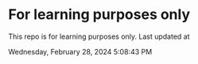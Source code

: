 # For learning purposes only
This repo is for learning purposes only.
Last updated at

Wednesday, February 28, 2024 5:08:43 PM

